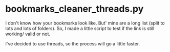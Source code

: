 # bookmarks_cleaner_threads.py
I don't know how your bookmarks look like.
But' mine are a long list (split to lots and lots of folders).
So, I made a little script to test if the link is still working/ valid or not.

I've decided to use threads, so the process will go a little faster.

